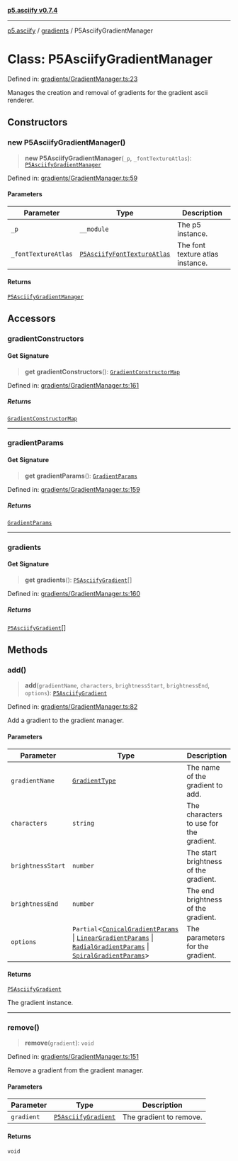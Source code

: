 [**p5.asciify v0.7.4**](../../../README.md)

***

[p5.asciify](../../../README.md) / [gradients](../README.md) / P5AsciifyGradientManager

# Class: P5AsciifyGradientManager

Defined in: [gradients/GradientManager.ts:23](https://github.com/humanbydefinition/p5.asciify/blob/99ff78fc13b1ab2e7b69f99d4dfd8409113decf3/src/lib/gradients/GradientManager.ts#L23)

Manages the creation and removal of gradients for the gradient ascii renderer.

## Constructors

### new P5AsciifyGradientManager()

> **new P5AsciifyGradientManager**(`_p`, `_fontTextureAtlas`): [`P5AsciifyGradientManager`](P5AsciifyGradientManager.md)

Defined in: [gradients/GradientManager.ts:59](https://github.com/humanbydefinition/p5.asciify/blob/99ff78fc13b1ab2e7b69f99d4dfd8409113decf3/src/lib/gradients/GradientManager.ts#L59)

#### Parameters

| Parameter | Type | Description |
| ------ | ------ | ------ |
| `_p` | `__module` | The p5 instance. |
| `_fontTextureAtlas` | [`P5AsciifyFontTextureAtlas`](../../../classes/P5AsciifyFontTextureAtlas.md) | The font texture atlas instance. |

#### Returns

[`P5AsciifyGradientManager`](P5AsciifyGradientManager.md)

## Accessors

### gradientConstructors

#### Get Signature

> **get** **gradientConstructors**(): [`GradientConstructorMap`](../type-aliases/GradientConstructorMap.md)

Defined in: [gradients/GradientManager.ts:161](https://github.com/humanbydefinition/p5.asciify/blob/99ff78fc13b1ab2e7b69f99d4dfd8409113decf3/src/lib/gradients/GradientManager.ts#L161)

##### Returns

[`GradientConstructorMap`](../type-aliases/GradientConstructorMap.md)

***

### gradientParams

#### Get Signature

> **get** **gradientParams**(): [`GradientParams`](../type-aliases/GradientParams.md)

Defined in: [gradients/GradientManager.ts:159](https://github.com/humanbydefinition/p5.asciify/blob/99ff78fc13b1ab2e7b69f99d4dfd8409113decf3/src/lib/gradients/GradientManager.ts#L159)

##### Returns

[`GradientParams`](../type-aliases/GradientParams.md)

***

### gradients

#### Get Signature

> **get** **gradients**(): [`P5AsciifyGradient`](P5AsciifyGradient.md)[]

Defined in: [gradients/GradientManager.ts:160](https://github.com/humanbydefinition/p5.asciify/blob/99ff78fc13b1ab2e7b69f99d4dfd8409113decf3/src/lib/gradients/GradientManager.ts#L160)

##### Returns

[`P5AsciifyGradient`](P5AsciifyGradient.md)[]

## Methods

### add()

> **add**(`gradientName`, `characters`, `brightnessStart`, `brightnessEnd`, `options`): [`P5AsciifyGradient`](P5AsciifyGradient.md)

Defined in: [gradients/GradientManager.ts:82](https://github.com/humanbydefinition/p5.asciify/blob/99ff78fc13b1ab2e7b69f99d4dfd8409113decf3/src/lib/gradients/GradientManager.ts#L82)

Add a gradient to the gradient manager.

#### Parameters

| Parameter | Type | Description |
| ------ | ------ | ------ |
| `gradientName` | [`GradientType`](../type-aliases/GradientType.md) | The name of the gradient to add. |
| `characters` | `string` | The characters to use for the gradient. |
| `brightnessStart` | `number` | The start brightness of the gradient. |
| `brightnessEnd` | `number` | The end brightness of the gradient. |
| `options` | `Partial`\<[`ConicalGradientParams`](../type-aliases/ConicalGradientParams.md) \| [`LinearGradientParams`](../type-aliases/LinearGradientParams.md) \| [`RadialGradientParams`](../type-aliases/RadialGradientParams.md) \| [`SpiralGradientParams`](../type-aliases/SpiralGradientParams.md)\> | The parameters for the gradient. |

#### Returns

[`P5AsciifyGradient`](P5AsciifyGradient.md)

The gradient instance.

***

### remove()

> **remove**(`gradient`): `void`

Defined in: [gradients/GradientManager.ts:151](https://github.com/humanbydefinition/p5.asciify/blob/99ff78fc13b1ab2e7b69f99d4dfd8409113decf3/src/lib/gradients/GradientManager.ts#L151)

Remove a gradient from the gradient manager.

#### Parameters

| Parameter | Type | Description |
| ------ | ------ | ------ |
| `gradient` | [`P5AsciifyGradient`](P5AsciifyGradient.md) | The gradient to remove. |

#### Returns

`void`
